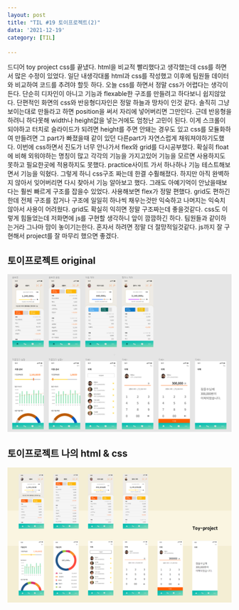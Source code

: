 ```yaml
---
layout: post
title: "TIL #19 토이프로젝트(2)"
data: '2021-12-19'
category: [TIL]

---
```


드디어 toy project css를 끝냈다. html을 비교적 빨리했다고 생각했는데 css를 하면서 많은 수정이 있었다. 일단 내생각대롤 html과 css를 작성했고 이후에 팀원들 데이터와 비교하여 코드를 추려야 할듯 하다. 오늘 css를 하면서 정말 css가 어렵다는 생각이든다. 단순히 디자인이 아니고 기능과 flexable한 구조를 만들려고 하다보니 쉽지않았다. 단편적인 화면의 css와  반응형디자인은 정말 하늘과 땅차이 인것 같다. 솔직히 그냥 보이는대로 만들라고 하면 position을 써서 자리에 넣어버리면 그만인다. 근데 반응형을 하려니 하다못해 width나 height값을 넣는거에도 엄청난 고민이 된다. 이게 스크롤이 되야하고 터치로 슬라이드가 되려면 height를 주면 안돼는 경우도 있고 css를 모듈화하여 만들려면 그 part가 빠졌을때 같이 있던 다른part가 자연스럽게 채워져야하기도했다. 이번에 css하면서 진도가 너무 안나가서 flex와 grid를 다시공부했다. 확실히 float에 비해 외워야하는 명칭이 많고 각각의 기능을 가지고있어 기능을 모르면 사용하지도 못하고 필요한곳에 적용하지도 못했다. practice사이트 가서 하나하나 기능 테스트해보면서 기능을 익혔다. 그렇게 하니 css구조 짜는데 한결 수훨해졌다. 하지만 아직 완벽하지 않아서  잊어버리면 다시 찾아서 기능 알아보고 했다. 그래도 아예기억이 안났을때보다는 훨씬 빠르게 구조를 잡을수 있었다. 사용해보면 flex가 정말 편했다. grid도 편하긴한데 전체 구조를 잡거나 구조에 일일히 하나씩 채우는것만 익숙하고 나머지는 익숙치 않아서 사용이 어려웠다. grid도 확실히 익히면 정말 구조짜는데 좋을것같다. css도 이렇게 힘들었는데 저화면에 js를 구현할 생각하니 앞이 깜깜하긴 하다. 팀원들과 같이하는거라 그나마 맘이 놓이기는한다. 혼자서 하려면 정말 더 절망적일것같다. js까지 잘 구현해서 project를 잘 마무리 했으면 좋겠다. 


## 토이프로젝트 original
![토이프로젝트 original](/public/img/toy-project_original.jpg)


## 토이프로젝트 나의 html & css
![토이프로젝트 css](/public/img/toy-project_css_done.jpg)